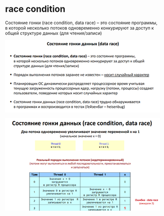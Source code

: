 # race condition

Состояние гонки (race condition, data race) – это состояние программы, в которой несколько потоков одновременно конкурируют за доступ к общей структуре данных (для чтения/записи)



![](<../../.gitbook/assets/image (433).png>)

![](<../../.gitbook/assets/image (397).png>)
